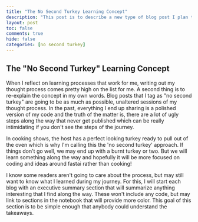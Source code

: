 ```yaml
---
title: "The No Second Turkey Learning Concept"
description: "This post is to describe a new type of blog post I plan to start writing"
layout: post
toc: false
comments: true
hide: false
categories: [no second turkey]
---
```


## The "No Second Turkey" Learning Concept

When I reflect on learning processes that work for me, writing out my thought process comes pretty high on the list for me.  A second thing is to re-explain the concept in my own words.  Blog posts that I tag as "no second turkey" are going to be as much as possible, unaltered sessions of my thought process.  In the past, everything I end up sharing is a polished version of my code and the truth of the matter is, there are a lot of ugly steps along the way that never get published which can be really intimidating if you don't see the steps of the journey.  

In cooking shows, the host has a perfect looking turkey ready to pull out of the oven which is why I'm calling this the 'no second turkey' approach.  If things don't go well, we may end up with a burnt turkey or two.  But we will learn something along the way and hopefully it will be more focused on coding and ideas around fastai rather than cooking!

I know some readers aren't going to care about the process, but may still want to know what I learned during my journey.  For this, I will start each blog with an executive summary section that will summarize anything interesting that I find along the way.  These won't include any code, but may link to sections in the notebook that will provide more color.  This goal of this section is to be simple enough that anybody could understand the takeaways. 

